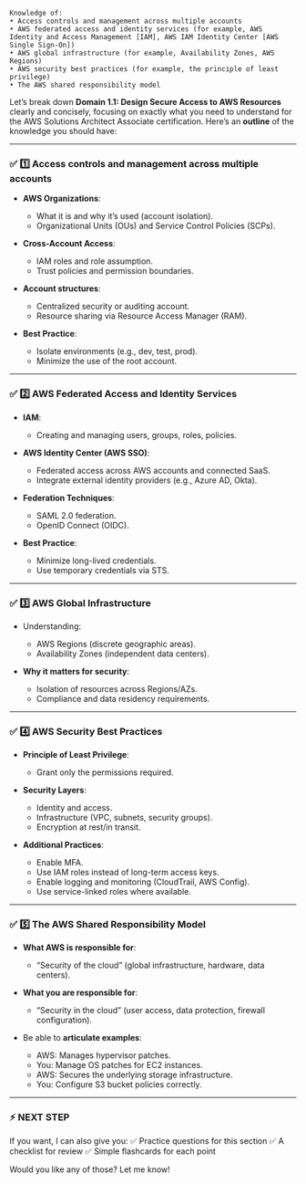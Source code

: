 ```
Knowledge of:
• Access controls and management across multiple accounts
• AWS federated access and identity services (for example, AWS Identity and Access Management [IAM], AWS IAM Identity Center [AWS Single Sign-On])
• AWS global infrastructure (for example, Availability Zones, AWS Regions)
• AWS security best practices (for example, the principle of least privilege)
• The AWS shared responsibility model
```

Let’s break down **Domain 1.1: Design Secure Access to AWS Resources** clearly and concisely, focusing on exactly what you need to understand for the AWS Solutions Architect Associate certification. 
Here’s an **outline** of the knowledge you should have:

---

### ✅ 1️⃣ Access controls and management across multiple accounts

* **AWS Organizations**:

  * What it is and why it’s used (account isolation).
  * Organizational Units (OUs) and Service Control Policies (SCPs).
* **Cross-Account Access**:

  * IAM roles and role assumption.
  * Trust policies and permission boundaries.
* **Account structures**:

  * Centralized security or auditing account.
  * Resource sharing via Resource Access Manager (RAM).
* **Best Practice**:

  * Isolate environments (e.g., dev, test, prod).
  * Minimize the use of the root account.

---

### ✅ 2️⃣ AWS Federated Access and Identity Services

* **IAM**:

  * Creating and managing users, groups, roles, policies.
* **AWS Identity Center (AWS SSO)**:

  * Federated access across AWS accounts and connected SaaS.
  * Integrate external identity providers (e.g., Azure AD, Okta).
* **Federation Techniques**:

  * SAML 2.0 federation.
  * OpenID Connect (OIDC).
* **Best Practice**:

  * Minimize long-lived credentials.
  * Use temporary credentials via STS.

---

### ✅ 3️⃣ AWS Global Infrastructure

* Understanding:

  * AWS Regions (discrete geographic areas).
  * Availability Zones (independent data centers).
* **Why it matters for security**:

  * Isolation of resources across Regions/AZs.
  * Compliance and data residency requirements.

---

### ✅ 4️⃣ AWS Security Best Practices

* **Principle of Least Privilege**:

  * Grant only the permissions required.
* **Security Layers**:

  * Identity and access.
  * Infrastructure (VPC, subnets, security groups).
  * Encryption at rest/in transit.
* **Additional Practices**:

  * Enable MFA.
  * Use IAM roles instead of long-term access keys.
  * Enable logging and monitoring (CloudTrail, AWS Config).
  * Use service-linked roles where available.

---

### ✅ 5️⃣ The AWS Shared Responsibility Model

* **What AWS is responsible for**:

  * “Security of the cloud” (global infrastructure, hardware, data centers).
* **What you are responsible for**:

  * “Security in the cloud” (user access, data protection, firewall configuration).
* Be able to **articulate examples**:

  * AWS: Manages hypervisor patches.
  * You: Manage OS patches for EC2 instances.
  * AWS: Secures the underlying storage infrastructure.
  * You: Configure S3 bucket policies correctly.

---

### ⚡️ NEXT STEP

If you want, I can also give you:
✅ Practice questions for this section
✅ A checklist for review
✅ Simple flashcards for each point

Would you like any of those? Let me know!
